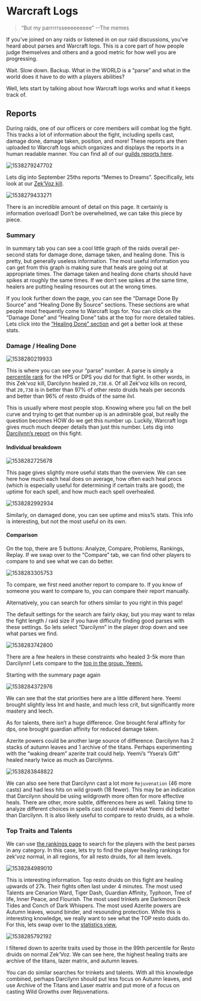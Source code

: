 # Warcraft Logs



> “But my parrrrrsseeeeeeeee” --The memes



If you’ve joined on any raids or listened in on our raid discussions, you’ve heard about parses and Warcraft logs. This is a core part of how people judge themselves and others and a good metric for how well you are progressing.



Wait. Slow down. Backup. What in the WORLD is a “parse” and what in the world does it have to do with a players abilities?



Well, lets start by talking about how Warcraft logs works and what it keeps track of.



## Reports

During raids, one of our officers or core members will combat log the fight. This tracks a lot of information about the fight, including spells cast, damage done, damage taken, position, and more! These reports are then uploaded to Warcraft logs which organizes and displays the reports in a human readable manner. You can find all of our [guilds reports here](https://www.warcraftlogs.com/guild/reports-list/199523/).



![1538279247702](./1538279247702.png)



Lets dig into September 25ths reports “Memes to Dreams”. Specifically, lets look at our [Zek’Voz kill](https://www.warcraftlogs.com/reports/tDvxKpm7n6aGyNgJ#fight=8).



![1538279433271](./1538279433271.png)



There is an incredible amount of detail on this page. It certainly is information overload! Don’t be overwhelmed, we can take this piece by piece.



### Summary

In summary tab you can see a cool little graph of the raids overall per-second stats for damage done, damage taken, and healing done. This is pretty, but generally useless information. The most useful information you can get from this graph is making sure that heals are going out at appropriate times. The damage taken and healing done charts should have spikes at roughly the same times. If we don’t see spikes at the same time, healers are putting healing resources out at the wrong times.



If you look further down the page, you can see the “Damage Done By Source” and “Healing Done By Source” sections. These sections are what people most frequently come to Warcraft logs for. You can click on the “Damage Done” and “Healing Done” tabs at the top for more detailed tables. Lets click into the [“Healing Done” section](https://www.warcraftlogs.com/reports/tDvxKpm7n6aGyNgJ#fight=8&type=healing) and get a better look at these stats.



### Damage / Healing Done

![1538280219933](./1538280219933.png)



This is where you can see your “parse” number. A parse is simply a [percentile rank](https://en.wikipedia.org/wiki/Percentile_rank) for the HPS or DPS you did for that fight. In other words, in this Zek’voz kill, Darcilynn healed `20,738.6`. Of all Zek’voz kills on record, that `20,738` is in better than 97% of other resto druids heals per seconds and better than 96% of resto druids of the same ilvl.



This is usually where most people stop. Knowing where you fall on the bell curve and trying to get that number up is an admirable goal, but really the question becomes HOW do we get this number up. Luckily, Warcraft logs gives much much deeper details than just this number. Lets dig into [Darcilynn’s report](https://www.warcraftlogs.com/reports/tDvxKpm7n6aGyNgJ#fight=8&type=healing&source=23) on this fight.



#### Individual breakdown

![1538282725678](./1538282725678.png)



This page gives slightly more useful stats than the overview. We can see here how much each heal does on average, how often each heal procs (which is especially useful for determining if certain traits are good), the uptime for each spell, and how much each spell overhealed.



![1538282992934](./1538282992934.png)



Similarly, on damaged done, you can see uptime and miss% stats. This info is interesting, but not the most useful on its own.



#### Comparison

On the top, there are 5 buttons: Analyze, Compare, Problems, Rankings, Replay. If we swap over to the “Compare” tab, we can find other players to compare to and see what we can do better.



![1538283305753](./1538283305753.png)



To compare, we first need another report to compare to. If you know of someone you want to compare to, you can compare their report manually.



Alternatively, you can search for others similar to you right in this page!



The default settings for the search are fairly okay, but you may want to relax the fight length / raid size if you have difficulty finding good parses with these settings. So lets select “Darcilynn” in the player drop down and see what parses we find.



![1538283742800](./1538283742800.png)





There are a few healers in these constraints who healed 3-5k more than Darcilynn! Lets compare to the [top in the group, Yeemi.](https://www.warcraftlogs.com/reports/compare/tDvxKpm7n6aGyNgJ/tN7gkXhqCf4Kn9dG#fight=8,20&source=23,Yeemi&type=healing)



Starting with the summary page again

![1538284372976](./1538284372976.png)



We can see that the stat priorities here are a little different here. Yeemi brought slightly less Int and haste, and much less crit, but significantly more mastery and leech.


As for talents, there isn’t a huge difference. One brought feral affinity for dps, one brought guardian affinity for reduced damage taken.

Azerite powers could be another large source of difference. Darcilynn has 2 stacks of autumn leaves and 1 archive of the titans. Perhaps experimenting with the “waking dream” azerite trait could help. Yeemi’s “Ysera’s Gift” healed nearly twice as much as Darcilynns. 



![1538283848822](./1538283848822.png)



We can also see here that Darcilynn cast a lot more `Rejuvenation` (46 more casts) and had less hits on wild growth (18 fewer). This may be an indication that Darcilynn should be using wildgrowth more often for more effective heals. There are other, more subtle, differences here as well. Taking time to analyze different choices in spells cast could reveal what Yeemi did better than Darcilynn. It is also likely useful to compare to resto druids, as a whole.



### Top Traits and Talents

We can use [the rankings page](https://www.warcraftlogs.com/zone/rankings/19) to search for the players with the best parses in any category. In this case, lets try to find the player healing rankings for zek’voz normal, in all regions, for all resto druids, for all item levels.



![1538284989010](./1538284989010.png)



This is interesting information. Top resto druids on this fight are healing upwards of 27k. Their fights often last under 4 minutes. The most used Talents are Cenarion Ward, Tiger Dash, Guardian Affinity, Typhoon, Tree of life, Inner Peace, and Flourish. The most used trinkets are Darkmoon Deck Tides and Conch of Dark Whispers. The most used Azerite powers are Autumn leaves, wound binder, and resounding protection. While this is interesting knowledge, we really want to see what the TOP resto duids do. For this, lets swap over to the [statistics view.](https://www.warcraftlogs.com/zone/statistics/19/#metric=hps&boss=2136&difficulty=3&class=Druid&spec=Restoration&combatantinfo=Azerite&dataset=90&tier=3)



![1538285792192](./1538285792192.png)



I filtered down to azerite traits used by those in the 99th percentile for Resto druids on normal Zek’Voz. We can see here, the highest healing traits are archive of the titans, lazer matrix, and autumn leaves.



You can do similar searches for trinkets and talents. With all this knowledge combined, perhaps Darcilynn should put less focus on Autumn leaves, and use Archive of the Titans and Laser matrix and put more of a focus on casting Wild Growths over Rejuvenations.